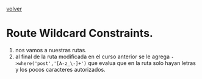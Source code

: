 [volver](../README.md)
# Route Wildcard Constraints.
1. nos vamos a nuestras rutas.
2. al final de la ruta modificada en el curso anterior se le agrega ```->where('post','[A-z_\-]+')``` que evalua que en la ruta solo hayan letras y los pocos caracteres autorizados.